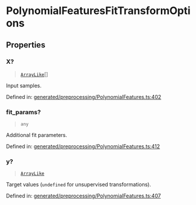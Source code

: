 # PolynomialFeaturesFitTransformOptions

## Properties

### X?

> [`ArrayLike`](../types/ArrayLike.md)[]

Input samples.

Defined in:  [generated/preprocessing/PolynomialFeatures.ts:402](https://github.com/transitive-bullshit/scikit-learn-ts/blob/122b3c0/packages/sklearn/src/generated/preprocessing/PolynomialFeatures.ts#L402)

### fit\_params?

> `any`

Additional fit parameters.

Defined in:  [generated/preprocessing/PolynomialFeatures.ts:412](https://github.com/transitive-bullshit/scikit-learn-ts/blob/122b3c0/packages/sklearn/src/generated/preprocessing/PolynomialFeatures.ts#L412)

### y?

> [`ArrayLike`](../types/ArrayLike.md)

Target values (`undefined` for unsupervised transformations).

Defined in:  [generated/preprocessing/PolynomialFeatures.ts:407](https://github.com/transitive-bullshit/scikit-learn-ts/blob/122b3c0/packages/sklearn/src/generated/preprocessing/PolynomialFeatures.ts#L407)
